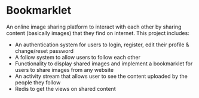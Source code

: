 # Bookmarklet
An online image sharing platform to interact with each other by sharing content (basically images) that they find on internet. This project includes:
- An authentication system for users to login, register, edit their profile & change/reset password
- A follow system to allow users to follow each other
- Functionality to display shared images and implement a bookmarklet for users to share images from any website
- An activity stream that allows user to see the content uploaded by the people they follow
- Redis to get the views on shared content 
